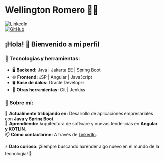 
# Wellington Romero 👨‍💻  

[![LinkedIn](https://img.shields.io/badge/-LinkedIn-blue?style=flat-square&logo=Linkedin&logoColor=white&link=https://www.linkedin.com/in/wrgenovezzi/)](https://www.linkedin.com/in/wrgenovezzi/)  
[![GitHub](https://img.shields.io/badge/-GitHub-181717?style=flat-square&logo=github&logoColor=white)](https://github.com/Wellington-Esteban-Romero)  

## ¡Hola! 👋 Bienvenido a mi perfil  

### 🚀 Tecnologías y herramientas:  
- 🖥️ **Backend:** Java | Jakarta EE | Spring Boot  
- 🌐 **Frontend:** JSP | Angular | JavaScript  
- 🛢️ **Base de datos:** Oracle Developer  
- 🔧 **Otras herramientas:** Git | Jenkins  

### 📌 Sobre mí:  
🔭 **Actualmente trabajando en:** Desarrollo de aplicaciones empresariales con **Java y Spring Boot**.  
🌱 **Aprendiendo:** Arquitectura de software y nuevas tendencias en **Angular y KOTLIN**.  
📫 **Cómo contactarme:** A través de [LinkedIn](https://www.linkedin.com/in/wrgenovezzi/).  

⚡ **Dato curioso:** ¡Siempre buscando aprender algo nuevo en el mundo de la tecnología! 🚀  

